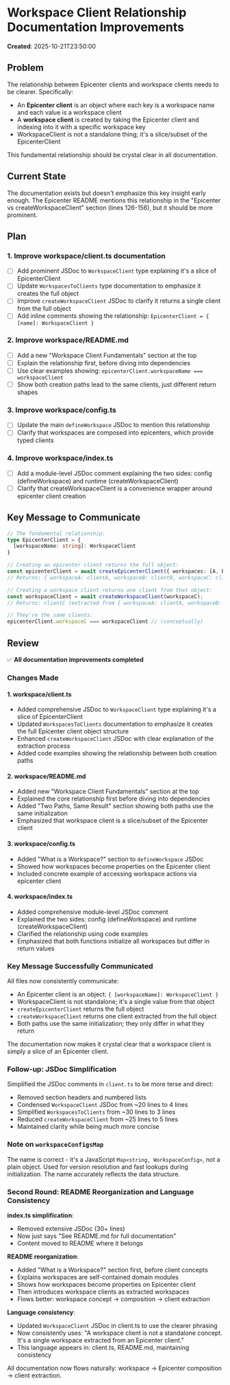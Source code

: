# Workspace Client Relationship Documentation Improvements

**Created**: 2025-10-21T23:50:00

## Problem

The relationship between Epicenter clients and workspace clients needs to be clearer. Specifically:

- An **Epicenter client** is an object where each key is a workspace name and each value is a workspace client
- A **workspace client** is created by taking the Epicenter client and indexing into it with a specific workspace key
- WorkspaceClient is not a standalone thing; it's a slice/subset of the EpicenterClient

This fundamental relationship should be crystal clear in all documentation.

## Current State

The documentation exists but doesn't emphasize this key insight early enough. The Epicenter README mentions this relationship in the "Epicenter vs createWorkspaceClient" section (lines 126-156), but it should be more prominent.

## Plan

### 1. Improve workspace/client.ts documentation
- [ ] Add prominent JSDoc to `WorkspaceClient` type explaining it's a slice of EpicenterClient
- [ ] Update `WorkspacesToClients` type documentation to emphasize it creates the full object
- [ ] Improve `createWorkspaceClient` JSDoc to clarify it returns a single client from the full object
- [ ] Add inline comments showing the relationship: `EpicenterClient = { [name]: WorkspaceClient }`

### 2. Improve workspace/README.md
- [ ] Add a new "Workspace Client Fundamentals" section at the top
- [ ] Explain the relationship first, before diving into dependencies
- [ ] Use clear examples showing: `epicenterClient.workspaceName === workspaceClient`
- [ ] Show both creation paths lead to the same clients, just different return shapes

### 3. Improve workspace/config.ts
- [ ] Update the main `defineWorkspace` JSDoc to mention this relationship
- [ ] Clarify that workspaces are composed into epicenters, which provide typed clients

### 4. Improve workspace/index.ts
- [ ] Add a module-level JSDoc comment explaining the two sides: config (defineWorkspace) and runtime (createWorkspaceClient)
- [ ] Clarify that createWorkspaceClient is a convenience wrapper around epicenter client creation

## Key Message to Communicate

```typescript
// The fundamental relationship:
type EpicenterClient = {
  [workspaceName: string]: WorkspaceClient
}

// Creating an epicenter client returns the full object:
const epicenterClient = await createEpicenterClient({ workspaces: [A, B, C] });
// Returns: { workspaceA: clientA, workspaceB: clientB, workspaceC: clientC }

// Creating a workspace client returns one client from that object:
const workspaceClient = await createWorkspaceClient(workspaceC);
// Returns: clientC (extracted from { workspaceA: clientA, workspaceB: clientB, workspaceC: clientC })

// They're the same clients:
epicenterClient.workspaceC === workspaceClient // (conceptually)
```

## Review

✅ **All documentation improvements completed**

### Changes Made

#### 1. workspace/client.ts
- Added comprehensive JSDoc to `WorkspaceClient` type explaining it's a slice of EpicenterClient
- Updated `WorkspacesToClients` documentation to emphasize it creates the full Epicenter client object structure
- Enhanced `createWorkspaceClient` JSDoc with clear explanation of the extraction process
- Added code examples showing the relationship between both creation paths

#### 2. workspace/README.md
- Added new "Workspace Client Fundamentals" section at the top
- Explained the core relationship first before diving into dependencies
- Added "Two Paths, Same Result" section showing both paths use the same initialization
- Emphasized that workspace client is a slice/subset of the Epicenter client

#### 3. workspace/config.ts
- Added "What is a Workspace?" section to `defineWorkspace` JSDoc
- Showed how workspaces become properties on the Epicenter client
- Included concrete example of accessing workspace actions via epicenter client

#### 4. workspace/index.ts
- Added comprehensive module-level JSDoc comment
- Explained the two sides: config (defineWorkspace) and runtime (createWorkspaceClient)
- Clarified the relationship using code examples
- Emphasized that both functions initialize all workspaces but differ in return values

### Key Message Successfully Communicated

All files now consistently communicate:
- An Epicenter client is an object: `{ [workspaceName]: WorkspaceClient }`
- WorkspaceClient is not standalone; it's a single value from that object
- `createEpicenterClient` returns the full object
- `createWorkspaceClient` returns one client extracted from the full object
- Both paths use the same initialization; they only differ in what they return

The documentation now makes it crystal clear that a workspace client is simply a slice of an Epicenter client.

### Follow-up: JSDoc Simplification

Simplified the JSDoc comments in `client.ts` to be more terse and direct:
- Removed section headers and numbered lists
- Condensed `WorkspaceClient` JSDoc from ~20 lines to 4 lines
- Simplified `WorkspacesToClients` from ~30 lines to 3 lines
- Reduced `createWorkspaceClient` from ~25 lines to 5 lines
- Maintained clarity while being much more concise

### Note on `workspaceConfigsMap`

The name is correct - it's a JavaScript `Map<string, WorkspaceConfig>`, not a plain object. Used for version resolution and fast lookups during initialization. The name accurately reflects the data structure.

### Second Round: README Reorganization and Language Consistency

**index.ts simplification**:
- Removed extensive JSDoc (30+ lines)
- Now just says "See README.md for full documentation"
- Content moved to README where it belongs

**README reorganization**:
- Added "What is a Workspace?" section first, before client concepts
- Explains workspaces are self-contained domain modules
- Shows how workspaces become properties on Epicenter client
- Then introduces workspace clients as extracted workspaces
- Flows better: workspace concept → composition → client extraction

**Language consistency**:
- Updated `WorkspaceClient` JSDoc in client.ts to use the clearer phrasing
- Now consistently uses: "A workspace client is not a standalone concept. It's a single workspace extracted from an Epicenter client."
- This language appears in: client.ts, README.md, maintaining consistency

All documentation now flows naturally: workspace → Epicenter composition → client extraction.
